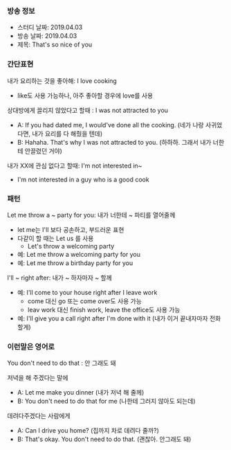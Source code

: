 ### 방송 정보
- 스터디 날짜: 2019.04.03
- 방송 날짜: 2019.04.03
- 제목: That's so nice of you

### 간단표현
내가 요리하는 것을 좋아해: I love cooking
- like도 사용 가능하나, 아주 좋아할 경우에 love를 사용

상대방에게 끌리지 않았다고 할때 : I was not attracted to you
- A: If you had dated me, I would've done all the cooking. (네가 나랑 사귀었다면, 내가 요리를 다 해줬을 텐데)
- B: Hahaha. That's why I was not attracted to you. (하하하. 그래서 내가 너한테 안끌렸던 거야)

내가 XX에 관심 없다고 할때: I'm not interested in~
- I'm not interested in a guy who is a good cook

### 패턴
Let me throw a ~ party for you: 내가 너한테 ~ 파티를 열어줄께
- let me는 I'll 보다 공손하고, 부드러운 표현
- 다같이 할 때는 Let us 를 사용
   - Let's throw a welcoming party
- 예: Let me throw a welcoming party for you
- 예: Let me throw a birthday party for you

I'll ~ right after: 내가 ~ 하자마자 ~ 할께
- 예: I'll come to your house right after I leave work
   - come 대신 go 또는 come over도 사용 가능
   - leav work 대신 finish work, leave the office도 사용 가능
- 예: I'll give you a call right after I'm done with it (내가 이거 끝내자마자 전화할게)


### 이런말은 영어로
You don't need to do that : 안 그래도 돼

저녁을 해 주겠다는 말에
- A: Let me make you dinner (내가 저녁 해 줄께)
- B: You don't need to do that for me (나한테 그러지 않아도 되는데)

데려다주겠다는 사람에게
- A: Can I drive you home? (집까지 차로 데려다 줄까?)
- B: That's okay. You don't need to do that. (괜찮아. 안그래도 돼)
